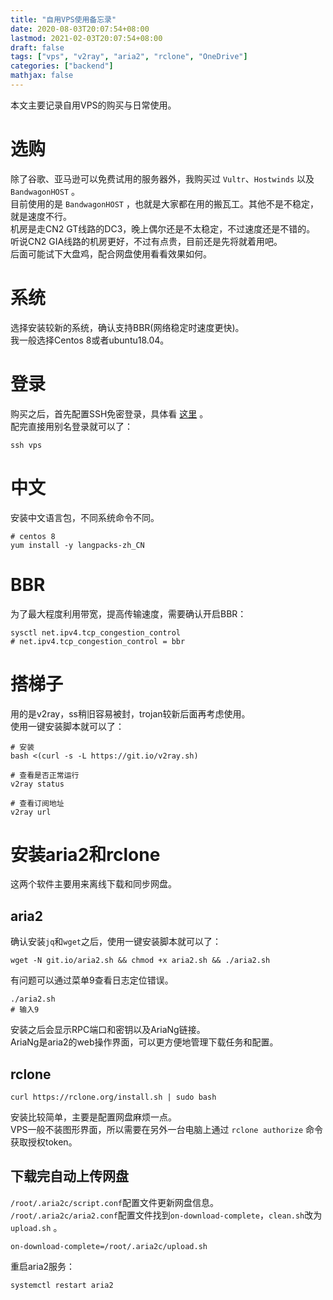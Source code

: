 ```yaml
---
title: "自用VPS使用备忘录"
date: 2020-08-03T20:07:54+08:00
lastmod: 2021-02-03T20:07:54+08:00
draft: false
tags: ["vps", "v2ray", "aria2", "rclone", "OneDrive"]
categories: ["backend"]
mathjax: false
---
```


本文主要记录自用VPS的购买与日常使用。  
<!--more-->

# 选购
除了谷歌、亚马逊可以免费试用的服务器外，我购买过 `Vultr`、`Hostwinds` 以及 `BandwagonHOST` 。  
目前使用的是 `BandwagonHOST` ，也就是大家都在用的搬瓦工。其他不是不稳定，就是速度不行。  
机房是走CN2 GT线路的DC3，晚上偶尔还是不太稳定，不过速度还是不错的。  
听说CN2 GIA线路的机房更好，不过有点贵，目前还是先将就着用吧。  
后面可能试下大盘鸡，配合网盘使用看看效果如何。  

# 系统
选择安装较新的系统，确认支持BBR(网络稳定时速度更快)。  
我一般选择Centos 8或者ubuntu18.04。  

# 登录
购买之后，首先配置SSH免密登录，具体看 [这里](/post/ssh免密登录) 。  
配完直接用别名登录就可以了：  
```shell
ssh vps
``` 

# 中文
安装中文语言包，不同系统命令不同。  
```shell
# centos 8
yum install -y langpacks-zh_CN
```

# BBR
为了最大程度利用带宽，提高传输速度，需要确认开启BBR：  
```shell
sysctl net.ipv4.tcp_congestion_control
# net.ipv4.tcp_congestion_control = bbr
```

# 搭梯子
用的是v2ray，ss稍旧容易被封，trojan较新后面再考虑使用。  
使用一键安装脚本就可以了：  
```shell
# 安装
bash <(curl -s -L https://git.io/v2ray.sh)

# 查看是否正常运行
v2ray status

# 查看订阅地址
v2ray url
```

# 安装aria2和rclone
这两个软件主要用来离线下载和同步网盘。  

## aria2
确认安装`jq`和`wget`之后，使用一键安装脚本就可以了：  
```shell
wget -N git.io/aria2.sh && chmod +x aria2.sh && ./aria2.sh
```
有问题可以通过菜单9查看日志定位错误。  
```shell
./aria2.sh
# 输入9
```
安装之后会显示RPC端口和密钥以及AriaNg链接。  
AriaNg是aria2的web操作界面，可以更方便地管理下载任务和配置。  

## rclone

```shell
curl https://rclone.org/install.sh | sudo bash
```
安装比较简单，主要是配置网盘麻烦一点。  
VPS一般不装图形界面，所以需要在另外一台电脑上通过 `rclone authorize` 命令获取授权token。  

## 下载完自动上传网盘
`/root/.aria2c/script.conf`配置文件更新网盘信息。  
`/root/.aria2c/aria2.conf`配置文件找到`on-download-complete`，`clean.sh`改为`upload.sh` 。  
```shell
on-download-complete=/root/.aria2c/upload.sh
```
重启aria2服务：  
```shell
systemctl restart aria2
```
